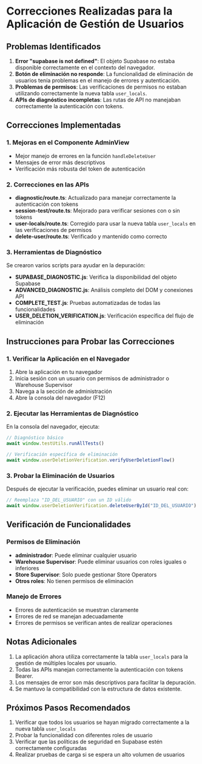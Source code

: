 # Correcciones Realizadas para la Aplicación de Gestión de Usuarios

## Problemas Identificados

1. **Error "supabase is not defined"**: El objeto Supabase no estaba disponible correctamente en el contexto del navegador.
2. **Botón de eliminación no responde**: La funcionalidad de eliminación de usuarios tenía problemas en el manejo de errores y autenticación.
3. **Problemas de permisos**: Las verificaciones de permisos no estaban utilizando correctamente la nueva tabla `user_locals`.
4. **APIs de diagnóstico incompletas**: Las rutas de API no manejaban correctamente la autenticación con tokens.

## Correcciones Implementadas

### 1. Mejoras en el Componente AdminView
- Mejor manejo de errores en la función `handleDeleteUser`
- Mensajes de error más descriptivos
- Verificación más robusta del token de autenticación

### 2. Correcciones en las APIs
- **diagnostic/route.ts**: Actualizado para manejar correctamente la autenticación con tokens
- **session-test/route.ts**: Mejorado para verificar sesiones con o sin tokens
- **user-locals/route.ts**: Corregido para usar la nueva tabla `user_locals` en las verificaciones de permisos
- **delete-user/route.ts**: Verificado y mantenido como correcto

### 3. Herramientas de Diagnóstico
Se crearon varios scripts para ayudar en la depuración:

- **SUPABASE_DIAGNOSTIC.js**: Verifica la disponibilidad del objeto Supabase
- **ADVANCED_DIAGNOSTIC.js**: Análisis completo del DOM y conexiones API
- **COMPLETE_TEST.js**: Pruebas automatizadas de todas las funcionalidades
- **USER_DELETION_VERIFICATION.js**: Verificación específica del flujo de eliminación

## Instrucciones para Probar las Correcciones

### 1. Verificar la Aplicación en el Navegador
1. Abre la aplicación en tu navegador
2. Inicia sesión con un usuario con permisos de administrador o Warehouse Supervisor
3. Navega a la sección de administración
4. Abre la consola del navegador (F12)

### 2. Ejecutar las Herramientas de Diagnóstico
En la consola del navegador, ejecuta:

```javascript
// Diagnóstico básico
await window.testUtils.runAllTests()

// Verificación específica de eliminación
await window.userDeletionVerification.verifyUserDeletionFlow()
```

### 3. Probar la Eliminación de Usuarios
Después de ejecutar la verificación, puedes eliminar un usuario real con:

```javascript
// Reemplaza "ID_DEL_USUARIO" con un ID válido
await window.userDeletionVerification.deleteUserById("ID_DEL_USUARIO")
```

## Verificación de Funcionalidades

### Permisos de Eliminación
- **administrador**: Puede eliminar cualquier usuario
- **Warehouse Supervisor**: Puede eliminar usuarios con roles iguales o inferiores
- **Store Supervisor**: Solo puede gestionar Store Operators
- **Otros roles**: No tienen permisos de eliminación

### Manejo de Errores
- Errores de autenticación se muestran claramente
- Errores de red se manejan adecuadamente
- Errores de permisos se verifican antes de realizar operaciones

## Notas Adicionales

1. La aplicación ahora utiliza correctamente la tabla `user_locals` para la gestión de múltiples locales por usuario.
2. Todas las APIs manejan correctamente la autenticación con tokens Bearer.
3. Los mensajes de error son más descriptivos para facilitar la depuración.
4. Se mantuvo la compatibilidad con la estructura de datos existente.

## Próximos Pasos Recomendados

1. Verificar que todos los usuarios se hayan migrado correctamente a la nueva tabla `user_locals`
2. Probar la funcionalidad con diferentes roles de usuario
3. Verificar que las políticas de seguridad en Supabase estén correctamente configuradas
4. Realizar pruebas de carga si se espera un alto volumen de usuarios